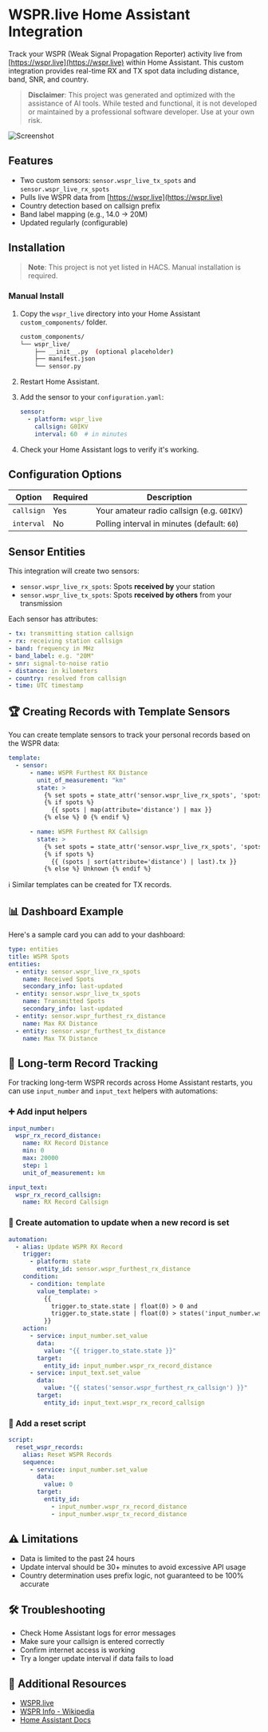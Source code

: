 # WSPR.live Home Assistant Integration

Track your WSPR (Weak Signal Propagation Reporter) activity live from [https://wspr.live](https://wspr.live) within Home Assistant. This custom integration provides real-time RX and TX spot data including distance, band, SNR, and country.

> **Disclaimer**: This project was generated and optimized with the assistance of AI tools. While tested and functional, it is not developed or maintained by a professional software developer. Use at your own risk.

![Screenshot](https://github.com/user-attachments/assets/651d3427-ec40-4d81-be45-5a7fb6b08b3c)

## Features

- Two custom sensors: `sensor.wspr_live_tx_spots` and `sensor.wspr_live_rx_spots`
- Pulls live WSPR data from [https://wspr.live](https://wspr.live)
- Country detection based on callsign prefix
- Band label mapping (e.g., 14.0 → 20M)
- Updated regularly (configurable)

## Installation

> **Note**: This project is not yet listed in HACS. Manual installation is required.

### Manual Install

1. Copy the `wspr_live` directory into your Home Assistant `custom_components/` folder.

    ```bash
    custom_components/
    └── wspr_live/
        ├── __init__.py  (optional placeholder)
        ├── manifest.json
        └── sensor.py
    ```

2. Restart Home Assistant.

3. Add the sensor to your `configuration.yaml`:

    ```yaml
    sensor:
      - platform: wspr_live
        callsign: G0IKV
        interval: 60  # in minutes
    ```

4. Check your Home Assistant logs to verify it's working.

## Configuration Options

| Option     | Required | Description                                      |
|------------|----------|--------------------------------------------------|
| `callsign` | Yes      | Your amateur radio callsign (e.g. `G0IKV`)       |
| `interval` | No       | Polling interval in minutes (default: `60`)     |

## Sensor Entities

This integration will create two sensors:

- `sensor.wspr_live_rx_spots`: Spots **received by** your station
- `sensor.wspr_live_tx_spots`: Spots **received by others** from your transmission

Each sensor has attributes:

```yaml
- tx: transmitting station callsign
- rx: receiving station callsign
- band: frequency in MHz
- band_label: e.g. "20M"
- snr: signal-to-noise ratio
- distance: in kilometers
- country: resolved from callsign
- time: UTC timestamp
```

## 🏆 Creating Records with Template Sensors

You can create template sensors to track your personal records based on the WSPR data:

```yaml
template:
  - sensor:
      - name: WSPR Furthest RX Distance
        unit_of_measurement: "km"
        state: >
          {% set spots = state_attr('sensor.wspr_live_rx_spots', 'spots') %}
          {% if spots %}
            {{ spots | map(attribute='distance') | max }}
          {% else %} 0 {% endif %}

      - name: WSPR Furthest RX Callsign
        state: >
          {% set spots = state_attr('sensor.wspr_live_rx_spots', 'spots') %}
          {% if spots %}
            {{ (spots | sort(attribute='distance') | last).tx }}
          {% else %} Unknown {% endif %}
```

ℹ️ Similar templates can be created for TX records.

## 📊 Dashboard Example

Here's a sample card you can add to your dashboard:

```yaml
type: entities
title: WSPR Spots
entities:
  - entity: sensor.wspr_live_rx_spots
    name: Received Spots
    secondary_info: last-updated
  - entity: sensor.wspr_live_tx_spots 
    name: Transmitted Spots
    secondary_info: last-updated
  - entity: sensor.wspr_furthest_rx_distance
    name: Max RX Distance
  - entity: sensor.wspr_furthest_tx_distance
    name: Max TX Distance
```

## 🧠 Long-term Record Tracking

For tracking long-term WSPR records across Home Assistant restarts, you can use `input_number` and `input_text` helpers with automations:

### ➕ Add input helpers

```yaml
input_number:
  wspr_rx_record_distance:
    name: RX Record Distance
    min: 0
    max: 20000
    step: 1
    unit_of_measurement: km

input_text:
  wspr_rx_record_callsign:
    name: RX Record Callsign
```

### 🔁 Create automation to update when a new record is set

```yaml
automation:
  - alias: Update WSPR RX Record
    trigger:
      - platform: state
        entity_id: sensor.wspr_furthest_rx_distance
    condition:
      - condition: template
        value_template: >
          {{ 
            trigger.to_state.state | float(0) > 0 and
            trigger.to_state.state | float(0) > states('input_number.wspr_rx_record_distance') | float(0)
          }}
    action:
      - service: input_number.set_value
        data:
          value: "{{ trigger.to_state.state }}"
        target:
          entity_id: input_number.wspr_rx_record_distance
      - service: input_text.set_value
        data:
          value: "{{ states('sensor.wspr_furthest_rx_callsign') }}"
        target:
          entity_id: input_text.wspr_rx_record_callsign
```

### 🔄 Add a reset script

```yaml
script:
  reset_wspr_records:
    alias: Reset WSPR Records
    sequence:
      - service: input_number.set_value
        data:
          value: 0
        target:
          entity_id: 
            - input_number.wspr_rx_record_distance
            - input_number.wspr_tx_record_distance
```

## ⚠️ Limitations

- Data is limited to the past 24 hours
- Update interval should be 30+ minutes to avoid excessive API usage
- Country determination uses prefix logic, not guaranteed to be 100% accurate

## 🛠️ Troubleshooting

- Check Home Assistant logs for error messages
- Make sure your callsign is entered correctly
- Confirm internet access is working
- Try a longer update interval if data fails to load

## 🔗 Additional Resources

- [WSPR.live](https://wspr.live)
- [WSPR Info - Wikipedia](https://en.wikipedia.org/wiki/WSPR_(amateur_radio_software))
- [Home Assistant Docs](https://www.home-assistant.io/integrations/)
